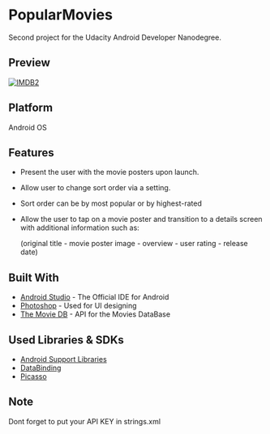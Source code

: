# PopularMovies
Second project for the Udacity Android Developer Nanodegree.
## Preview
<a href="https://ibb.co/mraspc"><img src="https://image.ibb.co/kSRyUc/IMDB2.png" alt="IMDB2" border="0"></a>
## Platform
Android OS
## Features
* Present the user with the movie posters upon launch.
* Allow user to change sort order via a setting.
* Sort order can be by most popular or by highest-rated
* Allow the user to tap on a movie poster and transition to a details screen with additional information such as:

     (original title - movie poster image - overview - user rating - release date)

## Built With
* [Android Studio](https://developer.android.com/studio/index.html) - The Official IDE for Android
* [Photoshop](https://www.photoshop.com/) - Used for UI designing
* [The Movie DB](https://www.themoviedb.org/) - API for the Movies DataBase

## Used Libraries & SDKs
* [Android Support Libraries](https://developer.android.com/topic/libraries/support-library/packages.html)
* [DataBinding](https://developer.android.com/topic/libraries/data-binding/index.html)
* [Picasso](http://square.github.io/picasso/)
## Note
Dont forget to put your API KEY in strings.xml
